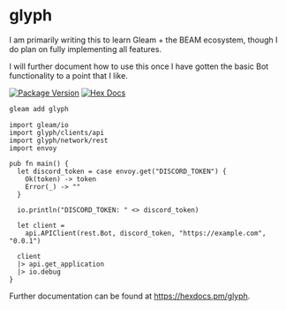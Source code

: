 # glyph

I am primarily writing this to learn Gleam + the BEAM ecosystem, though I do plan on fully implementing all features.

I will further document how to use this once I have gotten the basic Bot functionality to a point that I like.

[![Package Version](https://img.shields.io/hexpm/v/gliscord)](https://hex.pm/packages/glyph)
[![Hex Docs](https://img.shields.io/badge/hex-docs-ffaff3)](https://hexdocs.pm/glyph/)

```sh
gleam add glyph
```

```gleam
import gleam/io
import glyph/clients/api
import glyph/network/rest
import envoy

pub fn main() {
  let discord_token = case envoy.get("DISCORD_TOKEN") {
    Ok(token) -> token
    Error(_) -> ""
  }

  io.println("DISCORD_TOKEN: " <> discord_token)

  let client =
    api.APIClient(rest.Bot, discord_token, "https://example.com", "0.0.1")

  client
  |> api.get_application
  |> io.debug
}
```

Further documentation can be found at <https://hexdocs.pm/glyph>.
